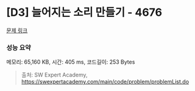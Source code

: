 # [D3] 늘어지는 소리 만들기 - 4676 

[문제 링크](https://swexpertacademy.com/main/code/problem/problemDetail.do?contestProbId=AWRKWITqfvIDFAV8) 

### 성능 요약

메모리: 65,160 KB, 시간: 405 ms, 코드길이: 253 Bytes



> 출처: SW Expert Academy, https://swexpertacademy.com/main/code/problem/problemList.do